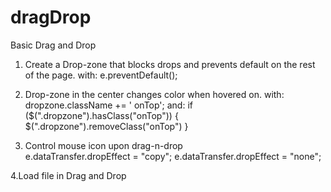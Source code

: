 # dragDrop
Basic Drag and Drop

1. Create a Drop-zone that blocks drops and prevents default on the rest of the page.
 with:   e.preventDefault();

2. Drop-zone in the center changes color when hovered on.
 with: dropzone.className += ' onTop';
 and:
    if ($(".dropzone").hasClass("onTop")) {
        $(".dropzone").removeClass("onTop")
    }
    
3. Control mouse icon upon drag-n-drop  
e.dataTransfer.dropEffect = "copy";
e.dataTransfer.dropEffect = "none";

4.Load file in Drag and Drop
